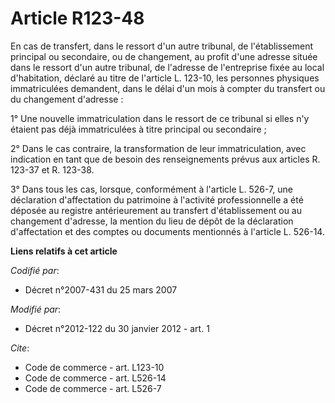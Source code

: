 # Article R123-48

En cas de transfert, dans le ressort d'un autre tribunal, de l'établissement principal ou secondaire, ou de changement, au
profit d'une adresse située dans le ressort d'un autre tribunal, de l'adresse de l'entreprise fixée au local d'habitation,
déclaré au titre de l'article L. 123-10, les personnes physiques immatriculées demandent, dans le délai d'un mois à compter
du transfert ou du changement d'adresse : 

1° Une nouvelle immatriculation dans le ressort de ce tribunal si elles n'y étaient pas déjà immatriculées à titre principal
ou secondaire ; 

2° Dans le cas contraire, la transformation de leur immatriculation, avec indication en tant que de besoin des renseignements
prévus aux articles R. 123-37 et R. 123-38.

3° Dans tous les cas, lorsque, conformément à l'article L. 526-7, une déclaration d'affectation du patrimoine à l'activité
professionnelle a été déposée au registre antérieurement au transfert d'établissement ou au changement d'adresse, la mention
du lieu de dépôt de la déclaration d'affectation et des comptes ou documents mentionnés à l'article L. 526-14.

**Liens relatifs à cet article**

_Codifié par_:

  - Décret n°2007-431 du 25 mars 2007

_Modifié par_:

  - Décret n°2012-122 du 30 janvier 2012 - art. 1

_Cite_:

  - Code de commerce - art. L123-10
  - Code de commerce - art. L526-14
  - Code de commerce - art. L526-7
